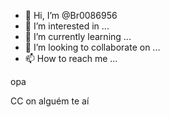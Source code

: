 - 👋 Hi, I’m @Br0086956
- 👀 I’m interested in ...
- 🌱 I’m currently learning ...
- 💞️ I’m looking to collaborate on ...
- 📫 How to reach me ...

<!---
Br0086956/Br0086956 is a ✨ special ✨ repository because its `README.md` (this file) appears on your GitHub profile.
You can click the Preview link to take a look at your changes.
--->opa
CC on alguém te aí

